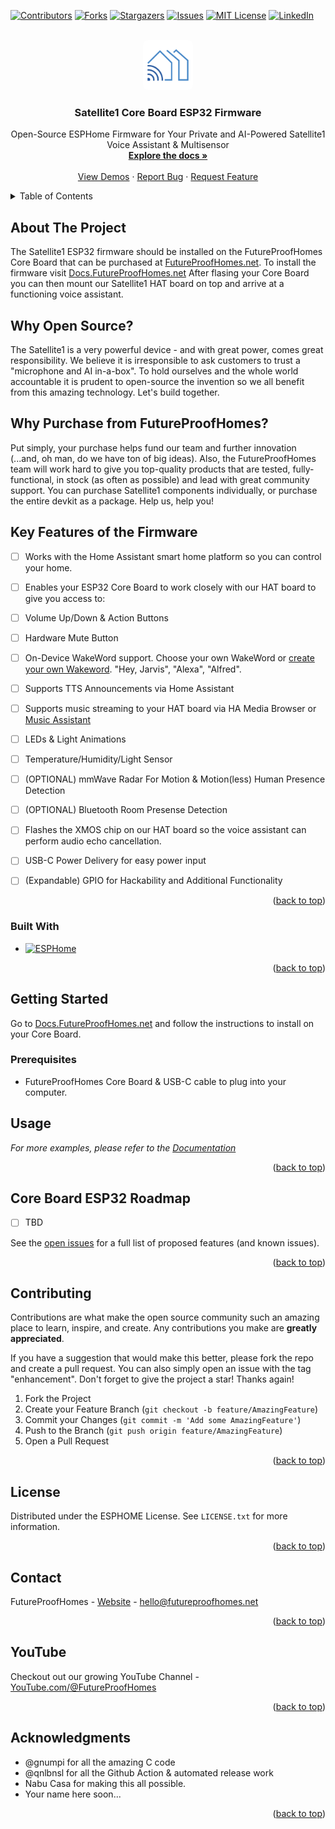 <a name="readme-top"></a>
<!--
*** Readme based upon Best-README-Template.
-->



<!-- PROJECT SHIELDS -->
<!--
*** I'm using markdown "reference style" links for readability.
*** Reference links are enclosed in brackets [ ] instead of parentheses ( ).
*** See the bottom of this document for the declaration of the reference variables
*** for contributors-url, forks-url, etc. This is an optional, concise syntax you may use.
*** https://www.markdownguide.org/basic-syntax/#reference-style-links
-->
[![Contributors][contributors-shield]][contributors-url]
[![Forks][forks-shield]][forks-url]
[![Stargazers][stars-shield]][stars-url]
[![Issues][issues-shield]][issues-url]
[![MIT License][license-shield]][license-url]
[![LinkedIn][linkedin-shield]][linkedin-url]


<!-- PROJECT LOGO -->
<br />
<div align="center">
  <a href="https://github.com/FutureProofHomes/Satellite1-ESPHome">
    <img src="assets/images/logo.png" alt="Logo" width="80" height="80" style="border-radius:10%">
  </a>

<h3 align="center">Satellite1 Core Board ESP32 Firmware</h3>

  <p align="center">
    Open-Source ESPHome Firmware for Your Private and AI-Powered Satellite1 Voice Assistant & Multisensor
    <br />
    <a href="https://docs.futureproofhomes.net"><strong>Explore the docs »</strong></a>
    <br />
    <br />
    <a href="https://www.youtube.com/@futureproofhomes">View Demos</a>
    ·
    <a href="https://github.com/FutureProofHomes/Satellite1-ESPHome/issues/new?labels=bug&template=bug-report---.md">Report Bug</a>
    ·
    <a href="https://github.com/FutureProofHomes/Satellite1-ESPHome/issues/new?labels=enhancement&template=feature-request---.md">Request Feature</a>
  </p>
</div>



<!-- TABLE OF CONTENTS -->
<details>
  <summary>Table of Contents</summary>
  <ol>
    <li>
      <a href="#about-the-project">About The Project</a>
      <ul>
        <li><a href="#built-with">Built With</a></li>
      </ul>
    </li>
    <li>
      <a href="#getting-started">Getting Started</a>
      <ul>
        <li><a href="#prerequisites">Prerequisites</a></li>
        <li><a href="#installation">Installation</a></li>
      </ul>
    </li>
    <li><a href="#usage">Usage</a></li>
    <li><a href="#roadmap">Roadmap</a></li>
    <li><a href="#contributing">Contributing</a></li>
    <li><a href="#license">License</a></li>
    <li><a href="#contact">Contact</a></li>
    <li><a href="#acknowledgments">Acknowledgments</a></li>
  </ol>
</details>



<!-- ABOUT THE PROJECT -->
## About The Project
The Satellite1 ESP32 firmware should be installed on the FutureProofHomes Core Board that can be purchased at [FutureProofHomes.net](https://futureproofhomes.net). To install the firmware visit [Docs.FutureProofHomes.net](https://docs.futureproofhomes.net)  After flasing your Core Board you can then mount our Satellite1 HAT board on top and arrive at a functioning voice assistant.

## Why Open Source?
The Satellite1 is a very powerful device - and with great power, comes great responsibility.  We believe it is irresponsible to ask customers to trust a "microphone and AI in-a-box".  To hold ourselves and the whole world accountable it is prudent to open-source the invention so we all benefit from this amazing technology.  Let's build together.

## Why Purchase from FutureProofHomes?
Put simply, your purchase helps fund our team and further innovation (...and, oh man, do we have ton of big ideas).  Also, the FutureProofHomes team will work hard to give you top-quality products that are tested, fully-functional, in stock (as often as possible) and lead with great community support.  You can purchase Satellite1 components individually, or purchase the entire devkit as a package.  Help us, help you!

## Key Features of the Firmware
- [ ] Works with the Home Assistant smart home platform so you can control your home.
- [ ] Enables your ESP32 Core Board to work closely with our HAT board to give you access to:
- [ ] Volume Up/Down & Action Buttons
- [ ] Hardware Mute Button
- [ ] On-Device WakeWord support.  Choose your own WakeWord or [create your own Wakeword](https://www.home-assistant.io/voice_control/create_wake_word/).  "Hey, Jarvis", "Alexa", "Alfred".
- [ ] Supports TTS Announcements via Home Assistant
- [ ] Supports music streaming to your HAT board via HA Media Browser or [Music Assistant](https://music-assistant.io/)
- [ ] LEDs & Light Animations
- [ ] Temperature/Humidity/Light Sensor
- [ ] (OPTIONAL) mmWave Radar For Motion & Motion(less) Human Presence Detection
- [ ] (OPTIONAL) Bluetooth Room Presense Detection
- [ ] Flashes the XMOS chip on our HAT board so the voice assistant can perform audio echo cancellation.
- [ ] USB-C Power Delivery for easy power input
- [ ] (Expandable) GPIO for Hackability and Additional Functionality


<p align="right">(<a href="#readme-top">back to top</a>)</p>


### Built With

* [![ESPHome][esphome.io]][esphome-url]

<p align="right">(<a href="#readme-top">back to top</a>)</p>



<!-- GETTING STARTED -->
## Getting Started

Go to [Docs.FutureProofHomes.net](https://docs.futureproofhomes.net) and follow the instructions to install on your Core Board.

<!-- This is an example of how you may give instructions on setting up your project locally.
To get a local copy up and running follow these simple example steps. -->

### Prerequisites

- FutureProofHomes Core Board & USB-C cable to plug into your computer.

<!-- This is an example of how to list things you need to use the software and how to install them.
* npm
  ```sh
  npm install npm@latest -g
  ``` -->


<!-- USAGE EXAMPLES -->
## Usage

<!-- Use this space to show useful examples of how a project can be used. Additional screenshots, code examples and demos work well in this space. You may also link to more resources. -->

_For more examples, please refer to the [Documentation](https://docs.futureproofhomes.net)_

<p align="right">(<a href="#readme-top">back to top</a>)</p>



<!-- ROADMAP -->
## Core Board ESP32 Roadmap

- [ ] TBD

See the [open issues](https://github.com/FutureProofHomes/Satellite1-ESPHome/issues) for a full list of proposed features (and known issues).

<p align="right">(<a href="#readme-top">back to top</a>)</p>



<!-- CONTRIBUTING -->
## Contributing

Contributions are what make the open source community such an amazing place to learn, inspire, and create. Any contributions you make are **greatly appreciated**.

If you have a suggestion that would make this better, please fork the repo and create a pull request. You can also simply open an issue with the tag "enhancement".
Don't forget to give the project a star! Thanks again!

1. Fork the Project
3. Create your Feature Branch (`git checkout -b feature/AmazingFeature`)
4. Commit your Changes (`git commit -m 'Add some AmazingFeature'`)
5. Push to the Branch (`git push origin feature/AmazingFeature`)
6. Open a Pull Request

<p align="right">(<a href="#readme-top">back to top</a>)</p>



<!-- LICENSE -->
## License

Distributed under the ESPHOME License. See `LICENSE.txt` for more information.

<p align="right">(<a href="#readme-top">back to top</a>)</p>


<!-- CONTACT -->
## Contact

FutureProofHomes  - [Website](https://futureproofhomes.net/) - hello@futureproofhomes.net


<p align="right">(<a href="#readme-top">back to top</a>)</p>

<!-- YouTube -->
## YouTube

Checkout out our growing YouTube Channel  - [YouTube.com/@FutureProofHomes](https://www.youtube.com/@futureproofhomes)


<p align="right">(<a href="#readme-top">back to top</a>)</p>

<!-- ACKNOWLEDGMENTS -->
## Acknowledgments

* @gnumpi for all the amazing C code
* @qnlbnsl for all the Github Action & automated release work
* Nabu Casa for making this all possible.
* Your name here soon...

<p align="right">(<a href="#readme-top">back to top</a>)</p>



<!-- MARKDOWN LINKS & IMAGES -->
<!-- https://www.markdownguide.org/basic-syntax/#reference-style-links -->
[contributors-shield]: https://img.shields.io/github/contributors/FutureProofHomes/Satellite1-ESPHome.svg?style=for-the-badge
[contributors-url]: https://github.com/FutureProofHomes/Satellite1-ESPHome/graphs/contributors
[forks-shield]: https://img.shields.io/github/forks/FutureProofHomes/Satellite1-ESPHome.svg?style=for-the-badge
[forks-url]: https://github.com/FutureProofHomes/Satellite1-ESPHome/network/members
[stars-shield]: https://img.shields.io/github/stars/FutureProofHomes/Satellite1-ESPHome.svg?style=for-the-badge
[stars-url]: https://github.com/FutureProofHomes/Satellite1-ESPHome/stargazers
[issues-shield]: https://img.shields.io/github/issues/FutureProofHomes/Satellite1-ESPHome.svg?style=for-the-badge
[issues-url]: https://github.com/FutureProofHomes/Satellite1-ESPHome/issues
[license-shield]: https://img.shields.io/github/license/FutureProofHomes/Satellite1-ESPHome.svg?style=for-the-badge
[license-url]: https://github.com/FutureProofHomes/Satellite1-ESPHome/blob/master/LICENSE.txt
[linkedin-shield]: https://img.shields.io/badge/-LinkedIn-black.svg?style=for-the-badge&logo=linkedin&colorB=555
[linkedin-url]: https://linkedin.com/in/linkedin_username
[genaimockup]: assets/images/mockup.png
[combo_render]: assets/images/combo_render.png
[kicad.org]: https://img.shields.io/badge/KiCad-314CB0?style=for-the-badge&logo=kicad&logoColor=white
[kicad-url]: https://www.kicad.org/
[esphome.io]: https://img.shields.io/badge/-ESPHome-000000?style=for-the-badge&logo=esphome&logoColor=white
[esphome-url]: https://esphome.io/

